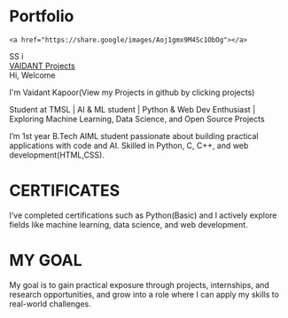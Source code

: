 # Portfolio

<!DOCTYPE html>
<html lang en>
    
<html>
<head>
    
    <a href="https://share.google/images/Aoj1gmx9M4Sc1ObOg"></a>
    

</head>
<body >

<div class="logo" ><span class="s">SS</span>
    <span class="I">i</span>
<div class="about">
    <a href="www.linkedin.com/invaidant-kapoor-4b51b8371
">VAIDANT
        </a><a href="https://github.com/" class="project">
        <span class="project">Projects</span>
    </a>
    </div>

</div>

</div>
<div class="body1">
<span class="HI">Hi,</span> 
<span class="Welcome">Welcome</span> 
<p>I'm Vaidant Kapoor(View my Projects in github by clicking projects) </p>  
<p >Student at TMSL | AI & ML student | Python & Web Dev Enthusiast | Exploring Machine Learning, Data Science, and Open Source Projects</p>
<P class="INTRO">I’m 1st year B.Tech AIML student passionate about building practical applications with code and AI.
Skilled in Python, C, C++, and web development(HTML,CSS).
</P>
<h1>CERTIFICATES</h1>
<p class="INTRO">I’ve completed certifications such as Python(Basic) and I actively explore fields like machine learning, data science, and web development. 
    </p>
<h1>MY GOAL</h1>
    <p class="INTRO">
    My goal is to gain practical exposure through projects, internships, and research opportunities, and grow into a role where I can apply my skills to real-world challenges.

</p>


</div>


</body>

</html>
